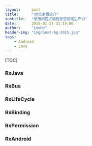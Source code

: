 ```yaml
---
layout:     post
title:      "RX全家桶简介"
subtitle:   "使用响应式编程思想提高生产力"
date:       2018-01-24 11:19:00
author:     "LeoHe"
header-img: "img/post-bg-2015.jpg"
tags:
    - Android
    - Java	
---
```




[TOC]

### RxJava



### RxBus



### RxLifeCycle



### RxBinding



### RxPermission



### RxAndroid




